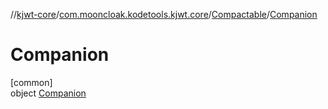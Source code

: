 //[kjwt-core](../../../../index.md)/[com.mooncloak.kodetools.kjwt.core](../../index.md)/[Compactable](../index.md)/[Companion](index.md)

# Companion

[common]\
object [Companion](index.md)
